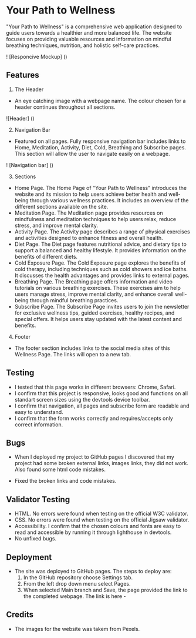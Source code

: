 # Your Path to Wellness

"Your Path to Wellness" is a comprehensive web application designed to guide users towards a healthier and more balanced life. The website focuses on providing valuable resources and information on mindful breathing techniques, nutrition, and holistic self-care practices.

! [Responcive Mockup] ()

## Features

1. The Header

* An eye catching image with a webpage name. The colour chosen for a header continues throughout all sections.

![Header] ()

2. Navigation Bar

* Featured on all pages. Fully responsive navigation bar includes links to Home, Meditation, Activity, Diet, Cold, Breathing and Subscribe pages. This section will allow the user to navigate easily on a webpage.

! [Navigation bar] ()

3. Sections

* Home Page. The Home Page of "Your Path to Wellness" introduces the website and its mission to help users achieve better health and well-being through various wellness practices. It includes an overview of the different sections available on the site.
* Meditation Page. The Meditation page provides resources on mindfulness and meditation techniques to help users relax, reduce stress, and improve mental clarity.
* Activity Page. The Activity page describes a range of physical exercises and activities designed to enhance fitness and overall health.
* Diet Page. The Diet page features nutritional advice, and dietary tips to support a balanced and healthy lifestyle. It provides information on the benefits of different diets.
* Cold Exposure Page. The Cold Exposure page explores the benefits of cold therapy, including techniques such as cold showers and ice baths. It discusses the health advantages and provides links to external pages.
* Breathing Page. The Breathing page offers information and video tutorials on various breathing exercises. These exercises aim to help users manage stress, improve mental clarity, and enhance overall well-being through mindful breathing practices.
* Subscribe Page. The Subscribe Page invites users to join the newsletter for exclusive wellness tips, guided exercises, healthy recipes, and special offers. It helps users stay updated with the latest content and benefits.

4. Footer

* The footer section includes links to the social media sites of this Wellness Page. The links will open to a new tab.

## Testing

* I tested that this page works in different browsers: Chrome, Safari.
* I confirm that this project is responsive, looks good and functions on all standart screen sizes using the devtools device toolbar.
* I confirm that navigation, all pages and subscribe form are readable and easy to understand.
* I confirm that the form works correctly and requires/accepts only correct information.

## Bugs

* When I deployed my project to GitHub pages I discovered that my project had some broken external links, images links, they did not work. Also found some html code mistakes.

* Fixed the broken links and code mistakes.

## Validator Testing

* HTML. No errors were found when testing on the official W3C validator.
* CSS. No errors were found when testing on the official Jigsaw validator.
* Accessibility. I confirm that the chosen colours and fonts are easy to read and accessible by running it through lighthouse in devtools.
* No unfixed bugs.

## Deployment

* The site was deployed to GitHub pages. The steps to deploy are:
  1. In the GitHub repository choose Settings tab.
  2. From the left drop down menu select Pages.
  3. When selected Main branch and Save, the page provided the link to the completed webpage.
  The link is here -

## Credits 

* The images for the website was takem from Pexels. 